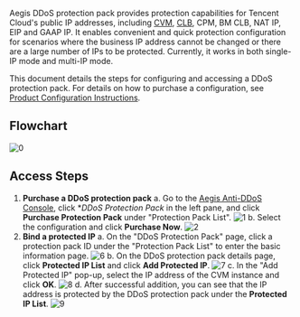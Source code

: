 ﻿Aegis DDoS protection pack provides protection capabilities for Tencent Cloud's public IP addresses, including [CVM](https://cloud.tencent.com/doc/product/213/495), [CLB](https://cloud.tencent.com/doc/product/214/524), CPM, BM CLB, NAT IP, EIP and GAAP IP. It enables convenient and quick protection configuration for scenarios where the business IP address cannot be changed or there are a large number of IPs to be protected. Currently, it works in both single-IP mode and multi-IP mode.

This document details the steps for configuring and accessing a DDoS protection pack. For details on how to purchase a configuration, see [Product Configuration Instructions](https://intl.cloud.tencent.com/document/product/685/18798).

## Flowchart
![0](https://main.qcloudimg.com/raw/fc0fdfe2bd4f40a5fb3b3a1bbc09938b.png)

## Access Steps
1. **Purchase a DDoS protection pack**
a. Go to the [Aegis Anti-DDoS Console](https://console.cloud.tencent.com/gamesec), click **DDoS Protection Pack* in the left pane, and click **Purchase Protection Pack** under "Protection Pack List".
![1](https://i.imgur.com/TBrDbFu.png)
b. Select the configuration and click **Purchase Now**.
![2](https://i.imgur.com/R8NhTNf.png)
2. **Bind a protected IP**
a. On the "DDoS Protection Pack" page, click a protection pack ID under the "Protection Pack List" to enter the basic information page.
![6](https://i.imgur.com/0hr040S.png)
b. On the DDoS protection pack details page, click **Protected IP List** and click **Add Protected IP**.
![7](https://i.imgur.com/bHv4nvt.png)
c. In the "Add Protected IP" pop-up, select the IP address of the CVM instance and click **OK**.
![8](https://main.qcloudimg.com/raw/6d09b5531e3eb35f510a09a0fd798abf.png)
d. After successful addition, you can see that the IP address is protected by the DDoS protection pack under the **Protected IP List**.
![9](https://i.imgur.com/FezkAQ5.png)
